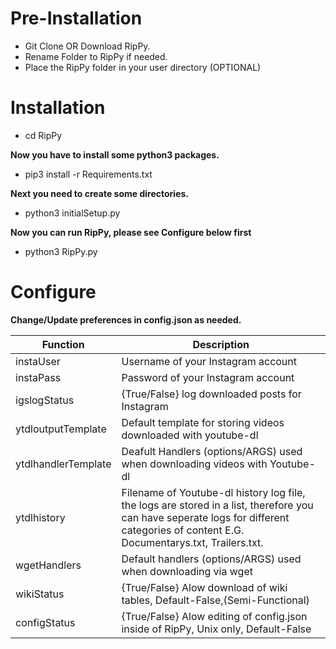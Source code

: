 # Pre-Installation
* Git Clone OR Download RipPy.
* Rename Folder to RipPy if needed.
* Place the RipPy folder in your user directory (OPTIONAL)

# Installation
* cd RipPy

**Now you have to install some python3 packages.**
* pip3 install -r Requirements.txt

**Next you need to create some directories.**

* python3 initialSetup.py

**Now you can run RipPy, please see Configure below first**

* python3 RipPy.py

# Configure
**Change/Update preferences in config.json as needed.**

| Function  | Description |
| ------------- | ------------- |
| instaUser  | Username of your Instagram account  |
| instaPass  | Password of your Instagram account  |
| igslogStatus  | {True/False} log downloaded posts for Instagram  |
| ytdloutputTemplate  | Default template for storing videos downloaded with youtube-dl  |
| ytdlhandlerTemplate  | Deafult Handlers (options/ARGS) used when downloading videos with Youtube-dl  |
| ytdlhistory  | Filename of Youtube-dl history log file, the logs are stored in a list, therefore you can have seperate logs for different categories of content E.G. Documentarys.txt, Trailers.txt.  |
| wgetHandlers  | Default handlers (options/ARGS) used when downloading via wget  |
| wikiStatus  | {True/False} Alow download of wiki tables, Default-False,(Semi-Functional)  |
| configStatus  | {True/False} Alow editing of config.json inside of RipPy, Unix only, Default-False  |
